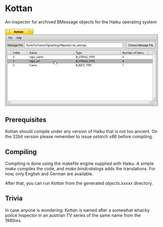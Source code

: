 # Kottan

An inspector for archived BMessage objects for the Haiku operating system 


![Screenshot](./screenshot.png)

## Prerequisites
Kottan should compile under any version of Haiku that is not too ancient. 
On the 32bit version please remember to issue *setarch x86* before compiling.

## Compiling 
Compiling is done using the makefile engine supplied with Haiku. A simple *make* compiles the code,
and *make bindcatalogs* adds the translations. For now, only English and German are available. 

After that, you can run *Kottan* from the generated *objects.xxxxx* directory. 
## Trivia
In case anyone is wondering: Kottan is named after a somewhat whacky police inspector in an austrian TV series of the same name from the 1980ies. 
